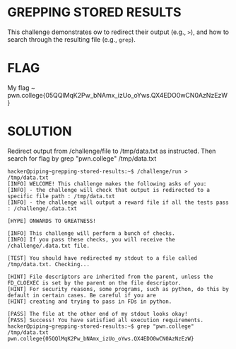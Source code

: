 
# GREPPING STORED RESULTS

This challenge demonstrates ow to redirect their output (e.g., `>`), and how to search through the resulting file (e.g., `grep`).

# FLAG

My flag ~ pwn.college{05QQlMqK2Pw_bNAmx_izUo_oYws.QX4EDO0wCN0AzNzEzW}

# SOLUTION

Redirect output from /challenge/file to /tmp/data.txt as instructed. Then search for flag by grep "pwn.college" /tmp/data.txt

```
hacker@piping~grepping-stored-results:~$ /challenge/run > /tmp/data.txt
[INFO] WELCOME! This challenge makes the following asks of you:
[INFO] - the challenge will check that output is redirected to a specific file path : /tmp/data.txt
[INFO] - the challenge will output a reward file if all the tests pass : /challenge/.data.txt

[HYPE] ONWARDS TO GREATNESS!

[INFO] This challenge will perform a bunch of checks.
[INFO] If you pass these checks, you will receive the /challenge/.data.txt file.

[TEST] You should have redirected my stdout to a file called /tmp/data.txt. Checking...

[HINT] File descriptors are inherited from the parent, unless the FD_CLOEXEC is set by the parent on the file descriptor.
[HINT] For security reasons, some programs, such as python, do this by default in certain cases. Be careful if you are
[HINT] creating and trying to pass in FDs in python.

[PASS] The file at the other end of my stdout looks okay!
[PASS] Success! You have satisfied all execution requirements.
hacker@piping~grepping-stored-results:~$ grep "pwn.college" /tmp/data.txt
pwn.college{05QQlMqK2Pw_bNAmx_izUo_oYws.QX4EDO0wCN0AzNzEzW}

```

